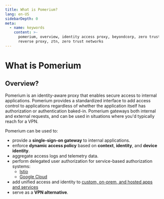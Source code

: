 ```yaml
---
title: What is Pomerium?
lang: en-US
sidebarDepth: 0
meta:
  - name: keywords
    content: >-
      pomerium, overview, identity access proxy, beyondcorp, zero trust,
      reverse proxy, ztn, zero trust networks
---
```


# What is Pomerium

## Overview?

Pomerium is an identity-aware proxy that enables secure access to internal applications. Pomerium provides a standardized interface to add access control to applications regardless of whether the application itself has authorization or authentication baked-in. Pomerium gateways both internal and external requests, and can be used in situations where you'd typically reach for a VPN.

Pomerium can be used to:

- provide a **single-sign-on gateway** to internal applications.
- enforce **dynamic access policy** based on **context**, **identity**, and **device identity**.
- aggregate access logs and telemetry data.
- perform delegated user authorization for service-based authorization systems:
  - [Istio](/guides/istio.md)
  - [Google Cloud](/guides/cloud-run.md)
- add unified access and identity to [custom, on-prem, and hosted apps and services](https://www.pomerium.com/integrations/)
- serve as a **VPN alternative**.

